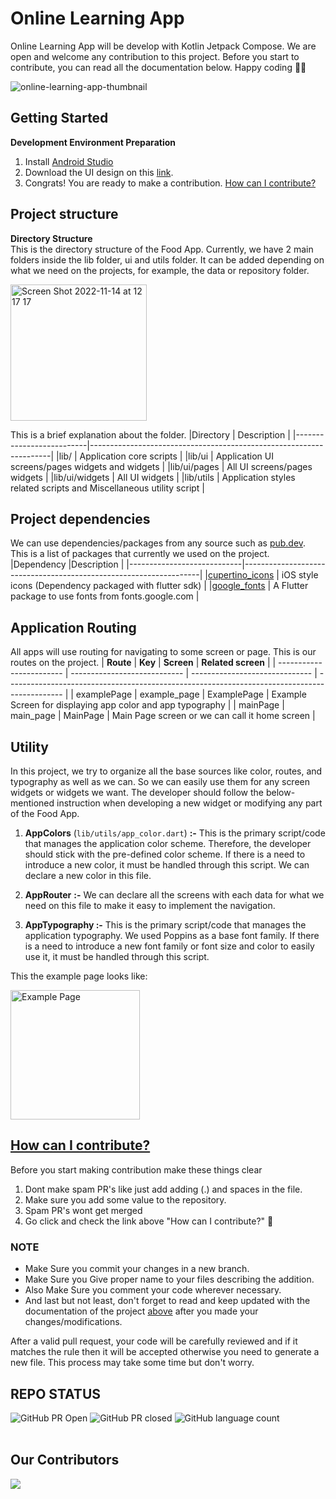 # Online Learning App

Online Learning App will be develop with Kotlin Jetpack Compose. We are open and welcome any contribution to this project. Before you start to contribute, you can read all the documentation below. Happy coding 👊🏻

![online-learning-app-thumbnail](https://user-images.githubusercontent.com/44092368/201588790-236a3c05-2eb1-45ba-8528-8e8ac4425f0e.png)

## Getting Started

**Development Environment Preparation**

1. Install [Android Studio](https://developer.android.com/studio?hl=id) 
2. Download the UI design on this [link](https://www.figma.com/file/3t50dDJpIiBs44tvMZop9r/Online-food-delivery-app-(With-vectors-of-illustrations)-(Community)?node-id=0%3A1).
3. Congrats! You are ready to make a contribution. [How can I contribute?](https://github.com/stikom-valley/food-app#how-can-i-contribute)

## Project structure

**Directory Structure**  
This is the directory structure of the Food App. Currently, we have 2 main folders inside the lib folder, ui and utils folder. It can be added depending on what we need on the projects, for example, the data or repository folder.

<img width="218" alt="Screen Shot 2022-11-14 at 12 17 17" src="https://user-images.githubusercontent.com/44092368/201581125-692563b1-3959-420b-9bfa-2ab4984ef1cf.png">

This is a brief explanation about the folder.
|Directory | Description |
|--------------------------|--------------------------------------------------------------------|
|lib/ | Application  core scripts |
|lib/ui | Application  UI screens/pages widgets and widgets |
|lib/ui/pages | All UI screens/pages widgets |
|lib/ui/widgets | All UI widgets |
|lib/utils | Application  styles  related scripts and Miscellaneous utility script |

## Project dependencies

We can use dependencies/packages from any source such as [pub.dev](https://pub.dev/). This is a list of packages that currently we used on the project.
|Dependency |Description |
|----------------------------|-------------------------------------------------------------------|
|[cupertino_icons](https://pub.dev/packages/cupertino_icons) | iOS style icons (Dependency packaged with flutter sdk) |
|[google_fonts](https://pub.dev/packages/google_fonts) | A Flutter package to use fonts from fonts.google.com |

## Application Routing
All apps will use routing for navigating to some screen or page. This is our routes on the project.
| **Route**                | **Key**                      | **Screen**                     | **Related screen**                                                                           |
| ------------------------ | ---------------------------- | ------------------------------ | -------------------------------------------------------------------------------------------- |
| examplePage                   | example_page                       | ExamplePage                   | Example Screen for displaying app color and app typography                                                                        |
| mainPage                | main_page                    | MainPage                | Main Page screen or we can call it home screen                                                                      |
## Utility
In this project, we try to organize all the base sources like color, routes, and typography as well as we can. So we can easily use them for any screen widgets or widgets we want. The developer should follow the below-mentioned instruction when developing a new widget or modifying any part of the Food App.

1.  **AppColors** (`lib/utils/app_color.dart`) **:-** This is the primary script/code that manages the application color scheme. Therefore, the developer should stick with the pre-defined color scheme. If there is a need to introduce a new color, it must be handled through this script. We can declare a new color in this file.

2.  **AppRouter** **:-** We can declare all the screens with each data for what we need on this file to make it easy to implement the navigation.

3.  **AppTypography :-** This is the primary script/code that manages the application typography. We used Poppins as a base font family. If there is a need to introduce a new font family or font size and color to easily use it, it must be handled through this script.

This the example page looks like:

<img width="207" alt="Example Page" src="https://user-images.githubusercontent.com/44092368/201589731-12cd8c92-207c-4f55-a297-f70ee134f2bd.png">

## [How can I contribute?](https://github.com/stikom-valley/food-app/blob/master/CONTRIBUTING.md)

Before you start making contribution make these things clear

1) Dont make spam PR's like just add adding (.) and spaces in the file.
2) Make sure you add some value to the repository.
3) Spam PR's wont get merged
4) Go click and check the link above "How can I contribute?" 🙌

### NOTE

- Make Sure you commit your changes in a new branch.
- Make Sure you Give proper name to your files describing the addition.
- Also Make Sure you comment your code wherever necessary.
- And last but not least, don't forget to read and keep updated with the documentation of the project [above](https://github.com/stikom-valley/food-app#project-structure) after you made your changes/modifications.

After a valid pull request, your code will be carefully reviewed and if it matches the rule then it will be accepted otherwise you need to generate a new file. This process may take some time but don't worry.

## REPO STATUS

![GitHub PR Open](https://img.shields.io/github/issues-pr/stikom-valley/food-app?style=for-the-badge&color=aqua)
![GitHub PR closed](https://img.shields.io/github/issues-pr-closed-raw/stikom-valley/food-app?style=for-the-badge&color=blue)
![GitHub language count](https://img.shields.io/github/languages/count/stikom-valley/food-app?style=for-the-badge&color=brightgreen)
<br><br>

## Our Contributors
<a href="https://github.com/stikom-valley/food-app/graphs/contributors">
  <img src="https://contrib.rocks/image?repo=stikom-valley/food-app" />
</a>